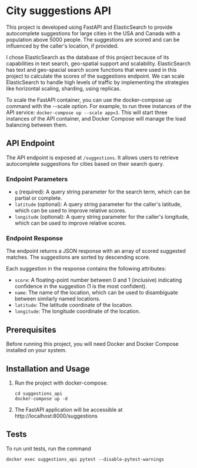 # City suggestions API

This project is developed using FastAPI and ElasticSearch to provide autocomplete suggestions for large cities in the USA and Canada with a population above 5000 people. The suggestions are scored and can be influenced by the caller's location, if provided.

I chose ElasticSearch as the database of this project because of its capabilities in text search, geo-spatial support and scalability. ElasticSearch has text and geo-spacial search score functions that were used in this project to calculate the scores of the suggestions endpoint. We can scale ElasticSearch to handle high levels of traffic by implementing the strategies like horizontal scaling, sharding, using replicas.

To scale the FastAPI container, you can use the docker-compose up command with the --scale option. For example, to run three instances of the API service: `docker-compose up --scale app=3`. This will start three instances of the API container, and Docker Compose will manage the load balancing between them.

## API Endpoint

The API endpoint is exposed at `/suggestions`. It allows users to retrieve autocomplete suggestions for cities based on their search query.

### Endpoint Parameters

- `q` (required): A query string parameter for the search term, which can be partial or complete.
- `latitude` (optional): A query string parameter for the caller's latitude, which can be used to improve relative scores.
- `longitude` (optional): A query string parameter for the caller's longitude, which can be used to improve relative scores.

### Endpoint Response

The endpoint returns a JSON response with an array of scored suggested matches. The suggestions are sorted by descending score.

Each suggestion in the response contains the following attributes:

- `score`: A floating-point number between 0 and 1 (inclusive) indicating confidence in the suggestion (1 is the most confident).
- `name`: The name of the location, which can be used to disambiguate between similarly named locations.
- `latitude`: The latitude coordinate of the location.
- `longitude`: The longitude coordinate of the location.


## Prerequisites

Before running this project, you will need Docker and Docker Compose installed on your system.

## Installation and Usage

1. Run the project with docker-compose.
   ```
   cd suggestions_api
   docker-compose up -d
   ```

2. The FastAPI application will be accessible at http://localhost:8000/suggestions

## Tests
To run unit tests, run the command

```
docker exec suggestions_api pytest --disable-pytest-warnings
```